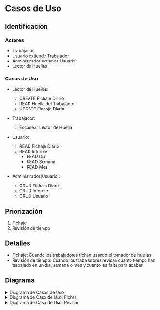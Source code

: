 # Casos de Uso

## Identificación

### Actores
- Trabajador
- Usuario extiende Trabajador
- Administrador extiende Usuario
- Lector de Huellas

### Casos de Uso
- Lector de Huellas:
  - CREATE Fichaje Diario
  - READ Huella del Trabajador
  - UPDATE Fichaje Diario
 
- Trabajador:
  - Escanear Lector de Huella

- Usuario:
  - READ Fichaje Diario
  - READ Informe
    - READ Dia
    - READ Semana
    - READ Mes

- Administrador(Usuario):
  - CRUD Fichaje Diario
  - CRUD Informe
  - CRUD Usuario

## Priorización
1. Fichaje
2. Revisión de tiempo

## Detalles
- Fichaje: Cuando los trabajadores fichan usando el tomador de huellas
- Revisión de tiempo: Cuando los trabajadores revisan cuanto tiempo han trabajado en un día, semana o mes y cuanto les falta para acabar.

## Diagrama 

<details>
<summary>Diagrama de Casos de Uso</summary>

|Diagrama|Enlace PUML|  
|--|--|
| ![](../../imagenes/casosDeUso/diagramaCasosDeUso.svg) | [Codigo PUML](../../modelosUML/casosDeUso/casosDeUso.puml) |
</details>


<details>
<summary>Diagrama de Caso de Uso: Fichar</summary>
  
|Diagrama|Enlace PUML|  
|--|--|
| ![](../../imagenes/casosDeUso/CDU-Fichar.svg) | [Codigo PUML](../../modelosUML/casosDeUso/CDU.Fichar.puml) |
</details>

<details>
<summary>Diagrama de Caso de Uso: Revisar</summary>
  
|Diagrama|Enlace PUML|  
|--|--|
| ![](../../imagenes/casosDeUso/CDU-Revisar.svg) | [Codigo PUML](../../modelosUML/casosDeUso/CDU.Fichar.puml) |
</details>
